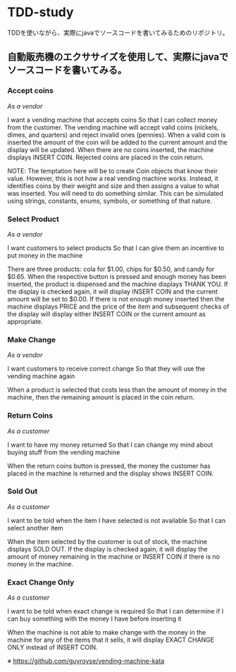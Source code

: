 # TDD-study
TDDを使いながら、実際にjavaでソースコードを書いてみるためのリポジトリ。

## 自動販売機のエクササイズを使用して、実際にjavaでソースコードを書いてみる。
### Accept coins
*As a vendor*

I want a vending machine that accepts coins So that I can collect money from the customer. 
The vending machine will accept valid coins (nickels, dimes, and quarters) and reject invalid ones (pennies). When a valid coin is inserted the amount of the coin will be added to the current amount and the display will be updated. When there are no coins inserted, the machine displays INSERT COIN. Rejected coins are placed in the coin return.

NOTE: The temptation here will be to create Coin objects that know their value. However, this is not how a real vending machine works. Instead, it identifies coins by their weight and size and then assigns a value to what was inserted. You will need to do something similar. This can be simulated using strings, constants, enums, symbols, or something of that nature.

### Select Product
*As a vendor*

I want customers to select products
So that I can give them an incentive to put money in the machine

There are three products: cola for $1.00, chips for $0.50, and candy for $0.65. When the respective button is pressed and enough money has been inserted, the product is dispensed and the machine displays THANK YOU. If the display is checked again, it will display INSERT COIN and the current amount will be set to $0.00. If there is not enough money inserted then the machine displays PRICE and the price of the item and subsequent checks of the display will display either INSERT COIN or the current amount as appropriate.

### Make Change
*As a vendor*

I want customers to receive correct change
So that they will use the vending machine again

When a product is selected that costs less than the amount of money in the machine, then the remaining amount is placed in the coin return.

### Return Coins
*As a customer*

I want to have my money returned
So that I can change my mind about buying stuff from the vending machine

When the return coins button is pressed, the money the customer has placed in the machine is returned and the display shows INSERT COIN.

### Sold Out
*As a customer*

I want to be told when the item I have selected is not available
So that I can select another item

When the item selected by the customer is out of stock, the machine displays SOLD OUT. If the display is checked again, it will display the amount of money remaining in the machine or INSERT COIN if there is no money in the machine.

### Exact Change Only
*As a customer*

I want to be told when exact change is required
So that I can determine if I can buy something with the money I have before inserting it

When the machine is not able to make change with the money in the machine for any of the items that it sells, it will display EXACT CHANGE ONLY instead of INSERT COIN.

※ https://github.com/guyroyse/vending-machine-kata
